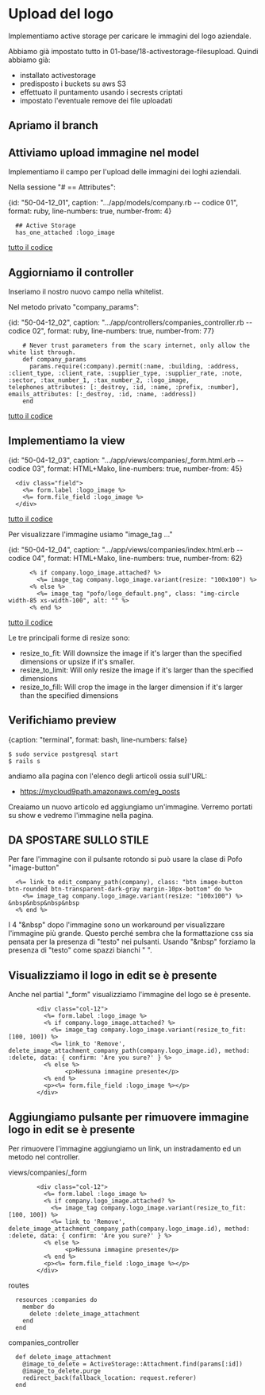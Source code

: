 # Upload del logo

Implementiamo active storage per caricare le immagini del logo aziendale.

Abbiamo già impostato tutto in 01-base/18-activestorage-filesupload. 
Quindi abbiamo già:

* installato activestorage
* predisposto i buckets su aws S3
* effettuato il puntamento usando i secrests criptati
* impostato l'eventuale remove dei file uploadati




## Apriamo il branch




## Attiviamo upload immagine nel model

Implementiamo il campo per l'upload delle immagini dei loghi aziendali.

Nella sessione "# == Attributes":

{id: "50-04-12_01", caption: ".../app/models/company.rb -- codice 01", format: ruby, line-numbers: true, number-from: 4}
```
  ## Active Storage
  has_one_attached :logo_image
```

[tutto il codice](#50-04-12_01all)




## Aggiorniamo il controller

Inseriamo il nostro nuovo campo nella whitelist.

Nel metodo privato "company_params":

{id: "50-04-12_02", caption: ".../app/controllers/companies_controller.rb -- codice 02", format: ruby, line-numbers: true, number-from: 77}
```
    # Never trust parameters from the scary internet, only allow the white list through.
    def company_params
      params.require(:company).permit(:name, :building, :address, :client_type, :client_rate, :supplier_type, :supplier_rate, :note, :sector, :tax_number_1, :tax_number_2, :logo_image, telephones_attributes: [:_destroy, :id, :name, :prefix, :number], emails_attributes: [:_destroy, :id, :name, :address])
    end
```

[tutto il codice](#50-04-12_02all)




## Implementiamo la view

{id: "50-04-12_03", caption: ".../app/views/companies/_form.html.erb -- codice 03", format: HTML+Mako, line-numbers: true, number-from: 45}
```
  <div class="field">
    <%= form.label :logo_image %>
    <%= form.file_field :logo_image %>
  </div>
```

[tutto il codice](#50-04-12_03all)


Per visualizzare l'immagine usiamo "image_tag ..."

{id: "50-04-12_04", caption: ".../app/views/companies/index.html.erb -- codice 04", format: HTML+Mako, line-numbers: true, number-from: 62}
```
      <% if company.logo_image.attached? %>
        <%= image_tag company.logo_image.variant(resize: "100x100") %>
      <% else %>
        <%= image_tag "pofo/logo_default.png", class: "img-circle width-85 xs-width-100", alt: "" %>
      <% end %>
```

[tutto il codice](#50-04-12_04all)

Le tre principali forme di resize sono:

* resize_to_fit: Will downsize the image if it's larger than the specified dimensions or upsize if it's smaller.
* resize_to_limit: Will only resize the image if it's larger than the specified dimensions
* resize_to_fill: Will crop the image in the larger dimension if it's larger than the specified dimensions




## Verifichiamo preview

{caption: "terminal", format: bash, line-numbers: false}
```
$ sudo service postgresql start
$ rails s
```

andiamo alla pagina con l'elenco degli articoli ossia sull'URL:

* https://mycloud9path.amazonaws.com/eg_posts

Creaiamo un nuovo articolo ed aggiungiamo un'immagine. Verremo portati su show e vedremo l'immagine nella pagina.




## DA SPOSTARE SULLO STILE

Per fare l'immagine con il pulsante rotondo si può usare la clase di Pofo "image-button"

```
  <%= link_to edit_company_path(company), class: "btn image-button btn-rounded btn-transparent-dark-gray margin-10px-bottom" do %>
    <%= image_tag company.logo_image.variant(resize: "100x100") %> &nbsp&nbsp&nbsp&nbsp
  <% end %>
```

I 4 "&nbsp" dopo l'immagine sono un workaround per visualizzare l'immagine più grande. Questo perché sembra che la formattazione css sia pensata per la presenza di "testo" nei pulsanti.
Usando "&nbsp" forziamo la presenza di "testo" come spazzi bianchi " ".




## Visualizziamo il logo in edit se è presente

Anche nel partial "_form" visualizziamo l'immagine del logo se è presente.

```
        <div class="col-12">
          <%= form.label :logo_image %>
          <% if company.logo_image.attached? %>
            <%= image_tag company.logo_image.variant(resize_to_fit: [100, 100]) %>
            <%= link_to 'Remove', delete_image_attachment_company_path(company.logo_image.id), method: :delete, data: { confirm: 'Are you sure?' } %>
          <% else %>
                <p>Nessuna immagine presente</p>
          <% end %>
          <p><%= form.file_field :logo_image %></p>
        </div>
```



## Aggiungiamo pulsante per rimuovere immagine logo in edit se è presente

Per rimuovere l'immagine aggiungiamo un link, un instradamento ed un metodo nel controller.

views/companies/_form
```
        <div class="col-12">
          <%= form.label :logo_image %>
          <% if company.logo_image.attached? %>
            <%= image_tag company.logo_image.variant(resize_to_fit: [100, 100]) %>
            <%= link_to 'Remove', delete_image_attachment_company_path(company.logo_image.id), method: :delete, data: { confirm: 'Are you sure?' } %>
          <% else %>
                <p>Nessuna immagine presente</p>
          <% end %>
          <p><%= form.file_field :logo_image %></p>
        </div>
```


routes
```
  resources :companies do
    member do
      delete :delete_image_attachment
    end
  end
```


companies_controller
```
  def delete_image_attachment
    @image_to_delete = ActiveStorage::Attachment.find(params[:id])
    @image_to_delete.purge
    redirect_back(fallback_location: request.referer)
  end
```


